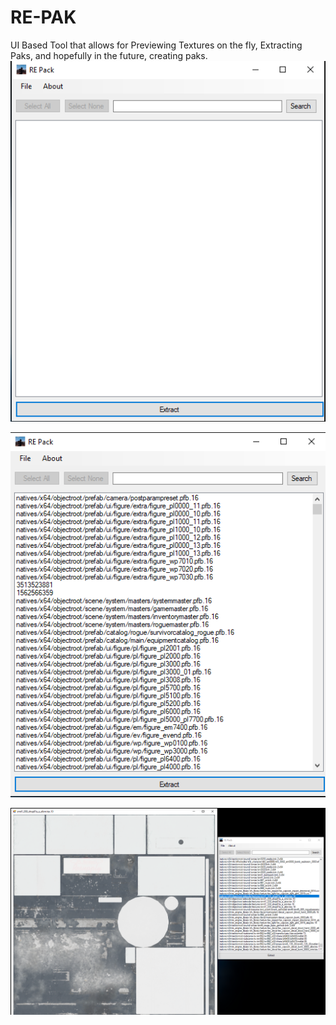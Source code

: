 # RE-PAK
UI Based Tool that allows for Previewing Textures on the fly, Extracting Paks, and hopefully in the future, creating paks.
![screenshot](0.png)

![screenshot](1.png)

![screenshot](2.png)
